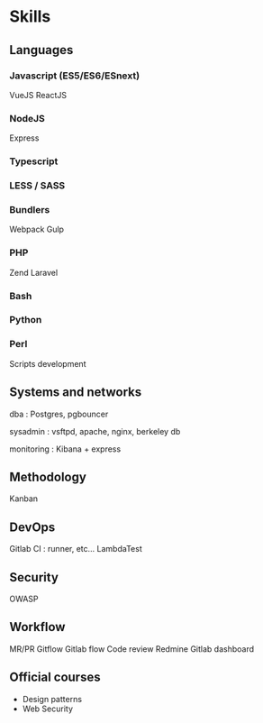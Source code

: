 # Skills

## Languages 

### Javascript (ES5/ES6/ESnext)

VueJS
ReactJS

### NodeJS

Express

### Typescript

### LESS / SASS

### Bundlers

Webpack
Gulp

### PHP

Zend
Laravel

### Bash

### Python

### Perl

Scripts development

## Systems and networks

dba : Postgres, pgbouncer

sysadmin : vsftpd, apache, nginx, berkeley db

monitoring : Kibana + express

## Methodology

Kanban

## DevOps

Gitlab CI : runner, etc...
LambdaTest

## Security

OWASP

## Workflow

MR/PR
Gitflow
Gitlab flow
Code review
Redmine
Gitlab dashboard

## Official courses


- Design patterns
- Web Security
